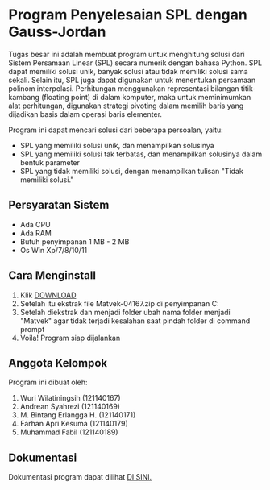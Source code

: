 # Program Penyelesaian SPL dengan Gauss-Jordan

Tugas besar ini adalah membuat program untuk menghitung solusi dari Sistem
Persamaan Linear (SPL) secara numerik dengan bahasa Python. SPL dapat memiliki solusi
unik, banyak solusi atau tidak memiliki solusi sama sekali. Selain itu, SPL juga dapat
digunakan untuk menentukan persamaan polinom interpolasi. Perhitungan menggunakan
representasi bilangan titik-kambang (floating point) di dalam komputer, maka untuk
meminimumkan alat perhitungan, digunakan strategi pivoting dalam memilih baris yang
dijadikan basis dalam operasi baris elementer.

Program ini dapat mencari solusi dari beberapa persoalan, yaitu:
- SPL yang memiliki solusi unik, dan menampilkan solusinya
- SPL yang memiliki solusi tak terbatas, dan menampilkan solusinya dalam bentuk parameter
- SPL yang tidak memiliki solusi, dengan menampilkan tulisan "Tidak memiliki solusi."

## Persyaratan Sistem
- Ada CPU
- Ada RAM
- Butuh penyimpanan 1 MB - 2 MB
- Os Win Xp/7/8/10/11

## Cara Menginstall
1. Klik <a href="https://github.com/parhannn/Matvek-40167/archive/refs/heads/main.zip">DOWNLOAD</a>
2. Setelah itu ekstrak file Matvek-04167.zip di penyimpanan C:
3. Setelah diekstrak dan menjadi folder ubah nama folder menjadi "Matvek" agar tidak terjadi kesalahan saat pindah folder di command prompt
4. Voila! Program siap dijalankan

## Anggota Kelompok

Program ini dibuat oleh:
1. Wuri Wilatiningsih (121140167) 
2. Andrean Syahrezi (121140169)
3. M. Bintang Erlangga H. (121140171)
4. Farhan Apri Kesuma (121140179)
5. Muhammad Fabil (121140189)

## Dokumentasi

Dokumentasi program dapat dilihat <a href="https://github.com/parhannn/Matvek-40167/tree/main/doc">DI SINI.</a>
